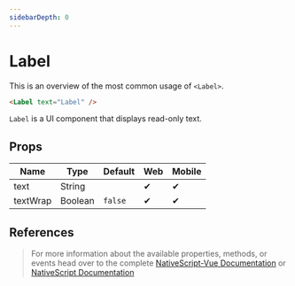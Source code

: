 ```yaml
---
sidebarDepth: 0
---
```

# Label

This is an overview of the most common usage of `<Label>`.

<DocExampleBox codeBox="https://codesandbox.io/s/lrn8qy0yv9">

```html
<Label text="Label" />
```

<LabelDoc />
</DocExampleBox>

`Label` is a UI component that displays read-only text.

## Props

| Name     | Type    | Default | Web | Mobile |
| -------- | ------- | ------- | --- | ------ |
| text     | String  |         | ✔   | ✔      |
| textWrap | Boolean | `false` | ✔   | ✔      |


## References

> For more information about the available properties, methods, or events head over to the complete [NativeScript-Vue Documentation](https://nativescript-vue.org/en/docs/elements/components/label/)
> or [NativeScript Documentation](https://docs.nativescript.org/api-reference/classes/_ui_label_.label)
